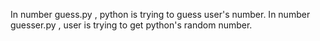 In number guess.py , python is trying to guess user's number.
In number guesser.py  , user is trying to get python's random number.
